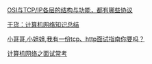 [OSI与TCP/IP各层的结构与功能，都有哪些协议](https://blog.csdn.net/qq_34337272/article/details/69055976)

[干货：计算机网络知识总结](https://blog.csdn.net/qq_34337272/article/details/79778645)

[小哥哥,小姐姐,我有一份tcp、http面试指南你要吗？](https://juejin.im/post/5ad4094e6fb9a028d7011069)

[计算机网络之面试常考](https://www.nowcoder.com/discuss/1937)
